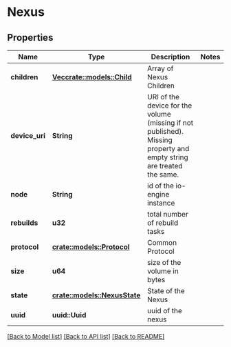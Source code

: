 # Nexus

## Properties

Name | Type | Description | Notes
------------ | ------------- | ------------- | -------------
**children** | [**Vec<crate::models::Child>**](.md) | Array of Nexus Children | 
**device_uri** | **String** | URI of the device for the volume (missing if not published).  Missing property and empty string are treated the same. | 
**node** | **String** | id of the io-engine instance | 
**rebuilds** | **u32** | total number of rebuild tasks | 
**protocol** | [**crate::models::Protocol**](.md) | Common Protocol | 
**size** | **u64** | size of the volume in bytes | 
**state** | [**crate::models::NexusState**](.md) | State of the Nexus | 
**uuid** | **uuid::Uuid** | uuid of the nexus | 


[[Back to Model list]](../README.md#documentation-for-models) [[Back to API list]](../README.md#documentation-for-api-endpoints) [[Back to README]](../README.md)


